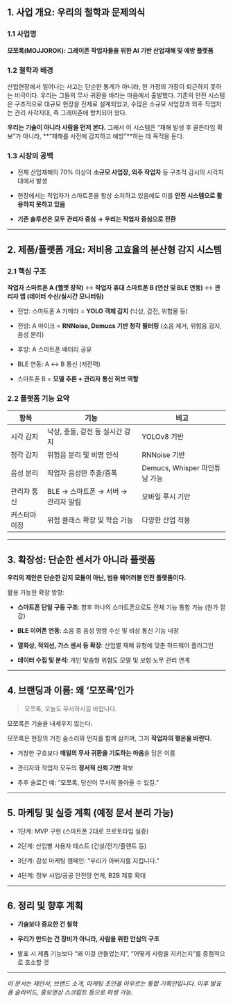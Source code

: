 ## **1. 사업 개요: 우리의 철학과 문제의식**

  

### **1.1 사업명**

  

**모쪼록(MOJJOROK): 그레이존 작업자들을 위한 AI 기반 산업재해 및  예방 플랫폼**

  

### **1.2 철학과 배경**

  

산업현장에서 일어나는 사고는 단순한 통계가 아니라, 한 가정의 가장이 퇴근하지 못하는 비극이다. 우리는 그들의 무사 귀환을 바라는 마음에서 출발했다. 기존의 안전 시스템은 구조적으로 대규모 현장을 전제로 설계되었고, 수많은 소규모 사업장과 외주 작업자는 관리 사각지대, 즉 그레이존에 방치되어 왔다.

  

**우리는 기술이 아니라 사람을 먼저 본다.** 그래서 이 시스템은 “재해 발생 후 골든타임 확보”가 아니라, **“재해를 사전에 감지하고 예방”**하는 데 목적을 둔다.

  

### **1.3 시장의 공백**

- 전체 산업재해의 70% 이상이 **소규모 사업장, 외주 작업자** 등 구조적 감시의 사각지대에서 발생
    
- 현장에서는 작업자가 스마트폰을 항상 소지하고 있음에도 이를 **안전 시스템으로 활용하지 못하고 있음**
    
- **기존 솔루션은 모두 관리자 중심 → 우리는 작업자 중심으로 전환**
    

---

## **2. 제품/플랫폼 개요: 저비용 고효율의 분산형 감지 시스템**

  

### **2.1 핵심 구조**

  

**작업자 스마트폰 A (헬멧 장착)** ↔ **작업자 휴대 스마트폰 B (연산 및 BLE 연동)** ↔ **관리자 앱 (데이터 수신/실시간 모니터링)**

- 전방: 스마트폰 A 카메라 = **YOLO 객체 감지** (낙상, 감전, 위험물 등)
    
- 전방: A 마이크 = **RNNoise, Demucs 기반 청각 필터링** (소음 제거, 위험음 감지, 음성 분리)
    
- 후방: A 스마트폰 배터리 공유
    
- BLE 연동: A ↔ B 통신 (저전력)
    
- 스마트폰 B = **모델 추론 + 관리자 통신 허브 역할**
    

  

### **2.2 플랫폼 기능 요약**

|**항목**|**기능**|**비고**|
|---|---|---|
|시각 감지|낙상, 충돌, 감전 등 실시간 감지|YOLOv8 기반|
|청각 감지|위험음 분리 및 비명 인식|RNNoise 기반|
|음성 분리|작업자 음성만 추출/증폭|Demucs, Whisper 파인튜닝 가능|
|관리자 통신|BLE → 스마트폰 → 서버 → 관리자 알림|모바일 푸시 기반|
|커스터마이징|위험 클래스 확장 및 학습 가능|다양한 산업 적용|

---

## **3. 확장성: 단순한 센서가 아니라 플랫폼**

  

**우리의 제안은 단순한 감지 모듈이 아닌, 범용 웨어러블 안전 플랫폼이다.**

  

활용 가능한 확장 방향:

- **스마트폰 단일 구동 구조**: 향후 하나의 스마트폰으로도 전체 기능 통합 가능 (원가 절감)
    
- **BLE 이어폰 연동**: 소음 중 음성 명령 수신 및 비상 통신 기능 내장
    
- **열화상, 적외선, 가스 센서 등 확장**: 산업별 재해 유형에 맞춘 하드웨어 플러그인
    
- **데이터 수집 및 분석**: 개인 맞춤형 위험도 모델 및 보험·노무 관리 연계
    

---

## **4. 브랜딩과 이름: 왜 ‘모쪼록’인가**

  

> 모쪼록, 오늘도 무사하시길 바랍니다.

  

모쪼록은 기술을 내세우지 않는다.

모쪼록은 현장의 거친 숨소리와 먼지를 함께 삼키며, 그저 **작업자의 평온을 바란다.**

- 거창한 구호보다 **매일의 무사 귀환을 기도하는 마음**을 담은 이름
    
- 관리자와 작업자 모두의 **정서적 신뢰 기반** 확보
    
- 추후 슬로건 예: “모쪼록, 당신이 무사히 돌아올 수 있길.”
    

---

## **5. 마케팅 및 실증 계획 (예정 문서 분리 가능)**

- 1단계: MVP 구현 (스마트폰 2대로 프로토타입 실증)
    
- 2단계: 산업별 사용자 테스트 (건설/전기/플랜트 등)
    
- 3단계: 감성 마케팅 캠페인: “우리가 아버지를 지킵니다.”
    
- 4단계: 정부 사업/공공 안전망 연계, B2B 제휴 확대
    

---

## **6. 정리 및 향후 계획**

- **기술보다 중요한 건 철학**
    
- **우리가 만드는 건 장비가 아니라, 사람을 위한 안심의 구조**
    
- 발표 시 제품 기능보다 “왜 이걸 만들었는지”, “어떻게 사람을 지키는지”를 중점적으로 호소할 것
    

---

_이 문서는 제안서, 브랜드 소개, 마케팅 초안을 아우르는 통합 기획안입니다. 이후 발표용 슬라이드, 홍보영상 스크립트 등으로 파생 가능._